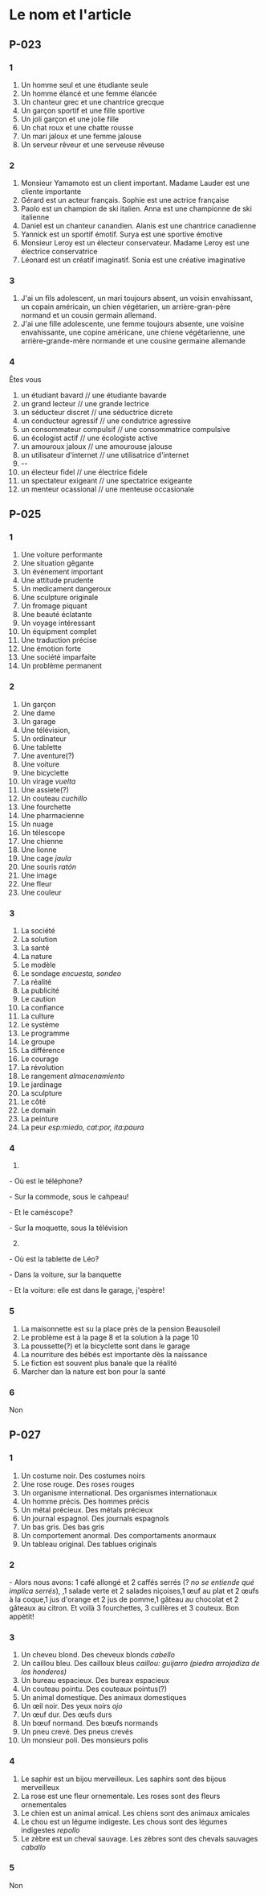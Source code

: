 # Le nom et l'article

## P-023

### 1
1. Un homme seul et une étudiante seule
1. Un homme élancé et une femme élancée
1. Un chanteur grec et une chantrice grecque
1. Un garçon sportif et une fille sportive
1. Un joli garçon et une jolie fille
1. Un chat roux et une chatte rousse
1. Un mari jaloux et une femme jalouse
1. Un serveur rêveur et une serveuse rêveuse

### 2
1. Monsieur Yamamoto est un client important. Madame Lauder est une cliente importante
1. Gérard est un acteur français. Sophie est une actrice française
1. Paolo est un champion de ski italien. Anna est une championne de ski italienne
1. Daniel est un chanteur canandien. Alanis est une chantrice canadienne
1. Yannick est un sportif émotif. Surya est une sportive émotive
1. Monsieur Leroy est un électeur conservateur. Madame Leroy est une électrice conservatrice
1. Léonard est un créatif imaginatif. Sonia est une créative imaginative

### 3
1. J'ai un fils adolescent, un mari toujours absent, un voisin envahissant, un copain américain, un chien végétarien, un arrière-gran-père normand et un cousin germain allemand. 
1. J'ai une fille adolescente, une femme toujours absente, une voisine envahissante, une copine américane, une chiene végétarienne, une arrière-grande-mère normande et une cousine germaine allemande

### 4
Êtes vous
1. un étudiant bavard // une étudiante bavarde
1. un grand lecteur // une grande lectrice
1. un séducteur discret // une séductrice dicrete
1. un conducteur agressif // une condutrice agressive
1. un consommateur compulsif // une consommatrice compulsive
1. un écologist actif // une écologiste active
1. un amouroux jaloux // une amourouse jalouse
1. un utilisateur d'internet // une utilisatrice d'internet
1. -- 
1. un électeur fidel // une électrice fidele
1. un spectateur exigeant // une spectatrice exigeante
1. un menteur ocassional // une menteuse occasionale

## P-025

### 1
1. Une voiture performante
1. Une situation gêgante
1. Un événement important
1. Une attitude prudente
1. Un medicament dangeroux
1. Une sculpture originale
1. Un fromage piquant
1. Une beauté éclatante
1. Un voyage intéressant
1. Un équipment complet
1. Une traduction précise
1. Une émotion forte
1. Une société imparfaite
1. Un problème permanent

### 2
1. Un garçon
1. Une dame
1. Un garage
1. Une télévision, 
1. Un ordinateur
1. Une tablette
1. Une aventure(?)
1. Une voiture
1. Une bicyclette
1. Un virage *vuelta*
1. Une assiete(?)
1. Un couteau *cuchillo*
1. Une fourchette
1. Une pharmacienne
1. Un nuage
1. Un télescope
1. Une chienne
1. Une lionne
1. Une cage *jaula*
1. Une souris *ratón*
1. Une image
1. Une fleur
1. Une couleur

### 3
1. La société
1. La solution
1. La santé
1. La nature
1. Le modèle
1. Le sondage *encuesta, sondeo*
1. La réalité
1. La publicité
1. Le caution
1. La confiance
1. La culture
1. Le système
1. Le programme
1. Le groupe
1. La différence
1. Le courage
1. La révolution
1. Le rangement *almacenamiento*
1. Le jardinage
1. La sculpture
1. Le côté
1. Le domain
1. La peinture
1. La peur *esp:miedo, cat:por, ita:paura*

### 4
1. 
\- Où est le téléphone?

\- Sur la commode, sous le cahpeau!

\- Et le caméscope?

\- Sur la moquette, sous la télévision

2. 
\- Où est la tablette de Léo?

\- Dans la voiture, sur la banquette

\- Et la voiture: elle est dans le garage, j'espère!

### 5
1. La maisonnette est su la place près de la pension Beausoleil
1. Le problème est à la page 8 et la solution à la page 10
1. La poussette(?) et la bicyclette sont dans le garage
1. La nourriture des bébés est importante dès la naissance
1. Le fiction est souvent plus banale que la réalité
1. Marcher dan la nature est bon pour la santé

### 6
Non

## P-027
### 1
1. Un costume noir. Des costumes noirs
1. Une rose rouge. Des roses rouges
1. Un organisme international. Des organismes internationaux
1. Un homme précis. Des hommes précis
1. Un métal précieux. Des métals précieux
1. Un journal espagnol. Des journals espagnols
1. Un bas gris. Des bas gris
1. Un comportement anormal. Des comportaments anormaux
1. Un tableau original. Des tablues originals

### 2
\- Alors nous avons: 1 café allongé et 2 caffés serrés (? *no se entiende qué implica serrés*), ,1 salade verte et 2 salades niçoises,1 œuf au plat et 2 œufs à la coque,1 jus d'orange et 2 jus de pomme,1 gâteau au chocolat et 2 gâteaux au citron. Et voilà 3 fourchettes, 3 cuillères et 3 couteux. Bon appètit!

### 3
1. Un cheveu blond. Des cheveux blonds *cabello*
1. Un caillou bleu. Des cailloux bleus *caillou: guijarro (piedra arrojadiza de los honderos)*
1. Un bureau espacieux. Des bureax espacieux
1. Un couteau pointu. Des couteaux pointus(?)
1. Un animal domestique. Des animaux domestiques
1. Un œil noir. Des yeux noirs *ojo*
1. Un œuf dur. Des œufs durs
1. Un bœuf normand. Des bœufs normands
1. Un pneu crevé. Des pneus crevés
1. Un monsieur poli. Des monsieurs polis

### 4
1. Le saphir est un bijou merveilleux. Les saphirs sont des bijous merveilleux
1. La rose est une fleur ornementale. Les roses sont des fleurs ornementales
1. Le chien est un animal amical. Les chiens sont des animaux amicales
1. Le chou est un légume indigeste. Les chous sont des légumes indigestes *repollo*
1. Le zèbre est un cheval sauvage. Les zèbres sont des chevals sauvages *caballo*

### 5
Non